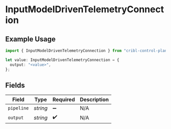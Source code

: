 # InputModelDrivenTelemetryConnection

## Example Usage

```typescript
import { InputModelDrivenTelemetryConnection } from "cribl-control-plane/models/operations";

let value: InputModelDrivenTelemetryConnection = {
  output: "<value>",
};
```

## Fields

| Field              | Type               | Required           | Description        |
| ------------------ | ------------------ | ------------------ | ------------------ |
| `pipeline`         | *string*           | :heavy_minus_sign: | N/A                |
| `output`           | *string*           | :heavy_check_mark: | N/A                |